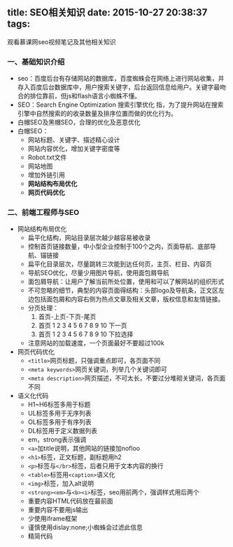 title: SEO相关知识
date: 2015-10-27 20:38:37
tags:
---
观看慕课网seo视频笔记及其他相关知识

### 一、基础知识介绍
- seo：百度后台有存储网站的数据库，百度蜘蛛会在网络上进行网站收集，并存入百度后台数据库中，用户搜索关键字，后台返回信息给用户。关键字最吻合的排位靠前，但js和flash语言小蜘蛛不懂。
- SEO：Search Engine Optimization 搜索引擎优化 指，为了提升网站在搜索引擎中自然搜索的的收录数量及排序位置而做的优化行为。
- 白帽SEO及黑帽SEO，合理的优化及恶意优化
- 白帽SEO：
  + 网站标题、关键字、描述精心设计
  + 网站内容优化，增加关键字密度等
  + Robot.txt文件
  + 网站地图
  + 增加外链引用
  + **网站结构布局优化**
  + **网页代码优化**

### 二、前端工程师与SEO
- 网站结构布局优化
  + 扁平化结构，网站目录层次越少越容易被收录
  + 控制首页链接数量，中小型企业控制于100个之内，页面导航、底部导航、锚链接
  + 扁平化目录层次，尽量跳转三次能到达任何页，主页、栏目、内容页
  + 导航SEO优化，尽量少用图片导航，使用面包屑导航
  + 面包屑导航：让用户了解当前所处位置，使用和可以了解网站的组织形式
  + 不可忽略的细节，典型的内容页面得结构：头部logo及导航条，正文区左边包括面包屑和内容右侧为热点文章及相关文章，版权信息和友情链接。
  + 分页处理：
    1. 首页-上页-下页-尾页
    2. 首页 1 2 3 4 5 6 7 8 9 10 下一页
    3. 首页 1 2 3 4 5 6 7 8 9 10 下拉选择
  + 注意网站的加载速度，一个页面最好不要超过100k
- 网页代码优化
  + `<title>`网页标题，只强调重点即可，各页面不同
  + `<meta keywords>`网页关键词，列举几个关键词即可
  + `<meta description>`网页描述，不可太长，不要过分堆砌关键词，各页面不同
- 语义化代码
  + H1~H6标签多用于标题
  + UL标签多用于无序列表
  + OL标签多用于有序列表
  + DL标签用于定义数据列表
  + em，strong表示强调
  + `<a>`加title说明，其他网站的链接加nofloo
  + `<h1>`标签，正文标题，副标题用h2
  + `<p>`标签与`</br>`标签，后者只用于文本内容的换行
  + `<table>`标签用`<caption>`语义化
  + `<img>`标签，加入alt说明
  + `<strong><em>`与`<b><i>`标签，seo用前两个，强调样式用后两个
  + 重要内容HTML代码放在最前面
  + 重要内容不要用js输出
  + 少使用iframe框架
  + 谨慎使用dislay:none;小蜘蛛会过滤此信息
  + 精简代码

